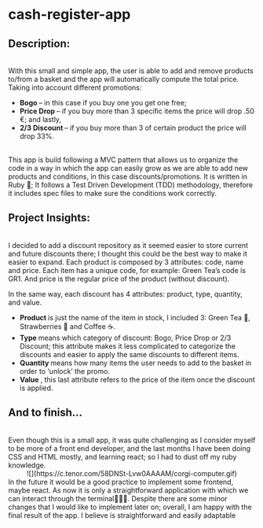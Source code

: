 # cash-register-app

<h2>Description:</h2>
<br>
With this small and simple app, the user is able to add and remove products to/from a basket and the app will automatically compute the total price. Taking into account different promotions: 
<br>
<ul>
  <li><strong> Bogo </strong> – in this case if you buy one you get one free; </li>
  <li><strong> Price Drop </strong> – if you buy more than 3 specific items the price will drop .50 €; and lastly, </li>
  <li><strong> 2/3 Discount </strong> – if you buy more than 3 of certain product the price will drop 33%. </li>
</ul>
<br>
This app is build following a MVC pattern that allows us to organize the code in a way in which the app can easily grow as we are able to add new products and conditions, in this case discounts/promotions. It is written in Ruby 💎; It follows a Test Driven Development (TDD) methodology, therefore it includes spec files to make sure the conditions work correctly.

<h2>Project Insights: </h2>
  <br>
  I decided to add a discount repository as it seemed easier to store current and future discounts there; I thought this could be the best way to make it easier to expand. Each product is composed by 3 attributes: code, name and price. Each item has a unique code, for example: Green Tea’s code is GR1. And price is the regular price of the product (without discount). 

In the same way, each discount has 4 attributes: product, type, quantity, and value. 
<ul>
  <li><strong> Product </strong> is just the name of the item in stock, I included 3: Green Tea 🍵, Strawberries 🍓 and Coffee ☕. </li>
  <li><strong> Type </strong> means which category of discount: Bogo, Price Drop or 2/3 Discount; this attribute makes it less complicated to categorize the discounts and easier to apply the same discounts to different items. </li>
  <li><strong> Quantity </strong> means how many items the user needs to add to the basket in order to ‘unlock’ the promo. </li>
  <li><strong> Value </strong>, this last attribute refers to the price of the item once the discount is applied. </li>
</ul>

<h2>And to finish…</h2>
  <br>
  Even though this is a small app, it was quite challenging as I consider myself to be more of a front end developer,
  and the last months I have been doing CSS and HTML mostly, and learning react; so I had to dust off my ruby knowledge.
    <center>
  ![](https://c.tenor.com/58DNSt-Lvw0AAAAM/corgi-computer.gif)
    </center>
  In the future it would be a good practice to implement some frontend, maybe react. As now it is only a straightforward application with which we can interact through the terminal👩🏻‍💻. Despite there are some minor changes that I would like to implement later on; overall, I am happy with the final result of the app. I believe is straightforward and easily adaptable
